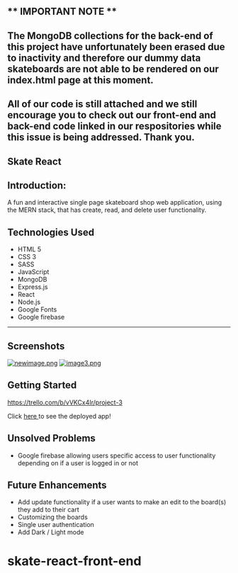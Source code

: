 ## ** IMPORTANT NOTE **

## The MongoDB collections for the back-end of this project have unfortunately been erased due to inactivity and therefore our dummy data skateboards are not able to be rendered on our index.html page at this moment. 

## All of our code is still attached and we still encourage you to check out our front-end and back-end code linked in our respositories while this issue is being addressed. Thank you. 

## Skate React
## Introduction: 
A fun and interactive single page skateboard shop web application, using the MERN stack, that has create, read, and delete user functionality. 

## Technologies Used 
* HTML 5
* CSS 3
* SASS
* JavaScript
* MongoDB
* Express.js
* React
* Node.js
* Google Fonts
* Google firebase
---
## Screenshots
[![newimage.png](https://i.postimg.cc/4yQTtBfW/newimage.png)](https://postimg.cc/9w0SHPq9)
[![image3.png](https://i.postimg.cc/xTP0bTq9/image3.png)](https://postimg.cc/RNNrkmcY)

## Getting Started 
https://trello.com/b/vVKCx4Ir/project-3

Click <a href ="https://skate-react.netlify.app/" target="_blank"/> here </a> to see the deployed app!

## Unsolved Problems
* Google firebase allowing users specific access to user functionality depending on if a user is logged in or not


## Future Enhancements
- Add update functionality if a user wants to make an edit to the board(s) they add to their cart
- Customizing the boards
- Single user authentication 
- Add Dark / Light mode







# skate-react-front-end
